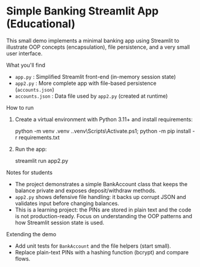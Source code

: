 # Simple Banking Streamlit App (Educational)

This small demo implements a minimal banking app using Streamlit to
illustrate OOP concepts (encapsulation), file persistence, and a
very small user interface.

What you'll find
- `app.py`  : Simplified Streamlit front-end (in-memory session state)
- `app2.py` : More complete app with file-based persistence (`accounts.json`)
- `accounts.json` : Data file used by `app2.py` (created at runtime)

How to run
1. Create a virtual environment with Python 3.11+ and install requirements:

	 python -m venv .venv
	 .\.venv\Scripts\Activate.ps1; python -m pip install -r requirements.txt

2. Run the app:

	 streamlit run app2.py

Notes for students
- The project demonstrates a simple BankAccount class that keeps the
	balance private and exposes deposit/withdraw methods.
- `app2.py` shows defensive file handling: it backs up corrupt JSON and
	validates input before changing balances.
- This is a learning project: the PINs are stored in plain text and the
	code is not production-ready. Focus on understanding the OOP patterns
	and how Streamlit session state is used.

Extending the demo
- Add unit tests for `BankAccount` and the file helpers (start small).
- Replace plain-text PINs with a hashing function (bcrypt) and compare flows.
